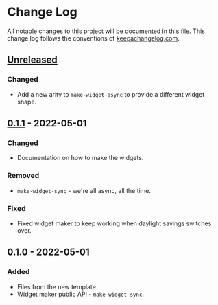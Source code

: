 # Change Log
All notable changes to this project will be documented in this file. This change log follows the conventions of [keepachangelog.com](http://keepachangelog.com/).

## [Unreleased]
### Changed
- Add a new arity to `make-widget-async` to provide a different widget shape.

## [0.1.1] - 2022-05-01
### Changed
- Documentation on how to make the widgets.

### Removed
- `make-widget-sync` - we're all async, all the time.

### Fixed
- Fixed widget maker to keep working when daylight savings switches over.

## 0.1.0 - 2022-05-01
### Added
- Files from the new template.
- Widget maker public API - `make-widget-sync`.

[Unreleased]: https://sourcehost.site/your-name/atoms-refs-vars-cuddle-zombies/compare/0.1.1...HEAD
[0.1.1]: https://sourcehost.site/your-name/atoms-refs-vars-cuddle-zombies/compare/0.1.0...0.1.1
